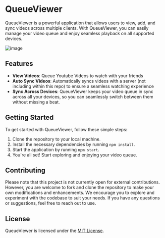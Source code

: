 # QueueViewer

QueueViewer is a powerful application that allows users to view, add, and sync videos across multiple clients. With QueueViewer, you can easily manage your video queue and enjoy seamless playback on all supported devices.

![image](https://github.com/user-attachments/assets/14627b85-d6c8-420b-8146-124b70fabfea)

## Features

- **View Videos**: Queue Youtube Videos to watch with your friends
- **Auto Sync Videos**: Automatically syncs videos with a server (not including within this repo) to ensure a seamless watching experience
- **Sync Across Devices**: QueueViewer keeps your video queue in sync across all your devices, so you can seamlessly switch between them without missing a beat.

## Getting Started

To get started with QueueViewer, follow these simple steps:

1. Clone the repository to your local machine.
2. Install the necessary dependencies by running `npm install`.
3. Start the application by running `npm start`.
5. You're all set! Start exploring and enjoying your video queue.

## Contributing

Please note that this project is not currently open for external contributions. However, you are welcome to fork and clone the repository to make your own modifications and enhancements. We encourage you to explore and experiment with the codebase to suit your needs. If you have any questions or suggestions, feel free to reach out to use.


## License

QueueViewer is licensed under the [MIT License](LICENSE.md).
